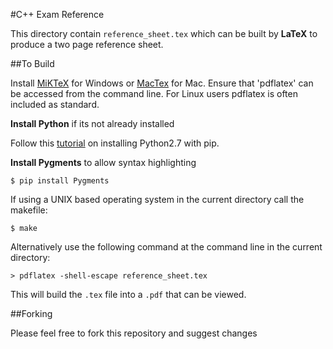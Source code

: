 #C++ Exam Reference

This directory contain `reference_sheet.tex` which can be built by **LaTeX** to produce a two page reference sheet.

##To Build

Install [MiKTeX](http://miktex.org/) for Windows or [MacTex](https://tug.org/mactex/) for Mac. Ensure that 'pdflatex' can be accessed from the command line. For Linux users pdflatex is often included as standard.

**Install Python** if its not already installed

Follow this [tutorial](http://joequery.me/guides/install-python27-pip-virtualenv/) on installing Python2.7 with pip.

**Install Pygments** to allow syntax highlighting

```
$ pip install Pygments
```

If using a UNIX based operating system in the current directory call the makefile:

```
$ make
```

Alternatively use the following command at the command line in the current directory:

```
> pdflatex -shell-escape reference_sheet.tex
```

This will build the `.tex` file into a `.pdf` that can be viewed.

##Forking

Please feel free to fork this repository and suggest changes